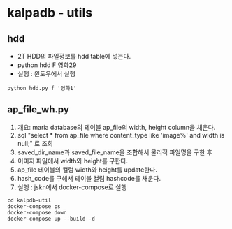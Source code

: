 # kalpadb - utils

## hdd

- 2T HDD의 파일정보를 hdd table에 넣는다.
- python hdd F 영화29
- 실행 : 윈도우에서 실행

```shell
python hdd.py f '영화1'
```

## ap_file_wh.py

1. 개요: maria database의 테이블 ap_file의 width, height column을 채운다.
2. sql "select * from ap_file where content_type like 'image%' and width is null;" 로 조회
3. saved_dir_name과 saved_file_name을 조합해서 물리적 파일명을 구한 후
4. 이미지 파일에서 width와 height를 구한다.
5. ap_file 테이블의 컬럼 width와 height를 update한다.
6. hash_code를 구해서 테이블 컬럼 hashcode를 채운다.
7. 실행 : jskn에서 docker-compose로 실행

```shell
cd kalpdb-util
docker-compose ps
docker-compose down
docker-compose up --build -d
```
